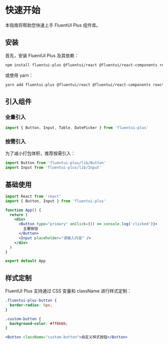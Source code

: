 # 快速开始

本指南将帮助您快速上手 FluentUI Plus 组件库。

## 安装

首先，安装 FluentUI Plus 及其依赖：

```bash
npm install fluentui-plus @fluentui/react @fluentui/react-components react react-dom
```

或使用 yarn：

```bash
yarn add fluentui-plus @fluentui/react @fluentui/react-components react react-dom
```

## 引入组件

### 全量引入

```jsx
import { Button, Input, Table, DatePicker } from 'fluentui-plus'
```

### 按需引入

为了减小打包体积，推荐按需引入：

```jsx
import Button from 'fluentui-plus/lib/Button'
import Input from 'fluentui-plus/lib/Input'
```

## 基础使用

```jsx
import React from 'react'
import { Button, Input } from 'fluentui-plus'

function App() {
  return (
    <div>
      <Button type="primary" onClick={() => console.log('clicked')}>
        主要按钮
      </Button>
      <Input placeholder="请输入内容" />
    </div>
  )
}

export default App
```

## 样式定制

FluentUI Plus 支持通过 CSS 变量和 className 进行样式定制：

```css
.fluentui-plus-button {
  border-radius: 8px;
}

.custom-button {
  background-color: #ff6b6b;
}
```

```jsx
<Button className="custom-button">自定义样式按钮</Button>
```
